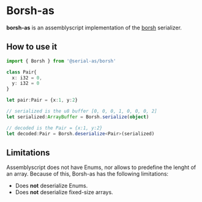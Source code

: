 # Borsh-as

**borsh-as** is an assemblyscript implementation of the [borsh](borsh.io) serializer.

## How to use it

```ts
import { Borsh } from '@serial-as/borsh'

class Pair{
  x: i32 = 0,
  y: i32 = 0
}

let pair:Pair = {x:1, y:2}

// serialized is the u8 buffer [0, 0, 0, 1, 0, 0, 0, 2]
let serialized:ArrayBuffer = Borsh.serialize(object)  

// decoded is the Pair = {x:1, y:2}
let decoded:Pair = Borsh.deserialize<Pair>(serialized)  
```

## Limitations
Assemblyscript does not have Enums, nor allows to predefine the lenght of an array. Because of this, Borsh-as has the following limitations:

- Does **not** deserialize Enums.
- Does **not** deserialize fixed-size arrays.
